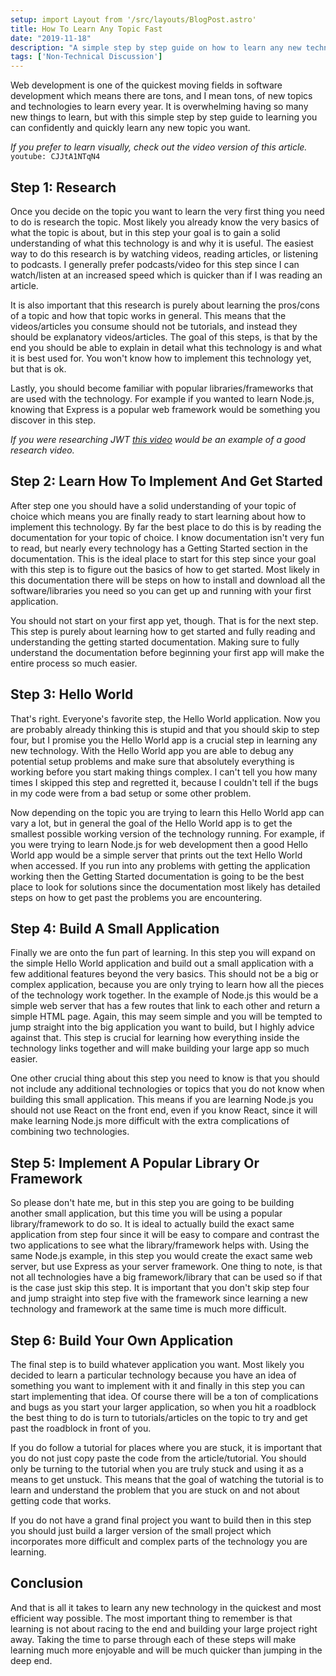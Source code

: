 ```yaml
---
setup: import Layout from '/src/layouts/BlogPost.astro'
title: How To Learn Any Topic Fast
date: "2019-11-18"
description: "A simple step by step guide on how to learn any new technology or topic quickly and efficiently."
tags: ['Non-Technical Discussion']
---
```


Web development is one of the quickest moving fields in software development which means there are tons, and I mean tons, of new topics and technologies to learn every year. It is overwhelming having so many new things to learn, but with this simple step by step guide to learning you can confidently and quickly learn any new topic you want.

*If you prefer to learn visually, check out the video version of this article.*
`youtube: CJJtA1NTqN4`

## Step 1: Research

Once you decide on the topic you want to learn the very first thing you need to do is research the topic. Most likely you already know the very basics of what the topic is about, but in this step your goal is to gain a solid understanding of what this technology is and why it is useful. The easiest way to do this research is by watching videos, reading articles, or listening to podcasts. I generally prefer podcasts/video for this step since I can watch/listen at an increased speed which is quicker than if I was reading an article.

It is also important that this research is purely about learning the pros/cons of a topic and how that topic works in general. This means that the videos/articles you consume should not be tutorials, and instead they should be explanatory videos/articles. The goal of this steps, is that by the end you should be able to explain in detail what this technology is and what it is best used for. You won't know how to implement this technology yet, but that is ok.

Lastly, you should become familiar with popular libraries/frameworks that are used with the technology. For example if you wanted to learn Node.js, knowing that Express is a popular web framework would be something you discover in this step.

*If you were researching JWT [this video](https://youtu.be/7Q17ubqLfaM) would be an example of a good research video.*

## Step 2: Learn How To Implement And Get Started

After step one you should have a solid understanding of your topic of choice which means you are finally ready to start learning about how to implement this technology. By far the best place to do this is by reading the documentation for your topic of choice. I know documentation isn't very fun to read, but nearly every technology has a Getting Started section in the documentation. This is the ideal place to start for this step since your goal with this step is to figure out the basics of how to get started. Most likely in this documentation there will be steps on how to install and download all the software/libraries you need so you can get up and running with your first application.

You should not start on your first app yet, though. That is for the next step. This step is purely about learning how to get started and fully reading and understanding the getting started documentation. Making sure to fully understand the documentation before beginning your first app will make the entire process so much easier.

## Step 3: Hello World

That's right. Everyone's favorite step, the Hello World application. Now you are probably already thinking this is stupid and that you should skip to step four, but I promise you the Hello World app is a crucial step in learning any new technology. With the Hello World app you are able to debug any potential setup problems and make sure that absolutely everything is working before you start making things complex. I can't tell you how many times I skipped this step and regretted it, because I couldn't tell if the bugs in my code were from a bad setup or some other problem.

Now depending on the topic you are trying to learn this Hello World app can vary a lot, but in general the goal of the Hello World app is to get the smallest possible working version of the technology running. For example, if you were trying to learn Node.js for web development then a good Hello World app would be a simple server that prints out the text Hello World when accessed. If you run into any problems with getting the application working then the Getting Started documentation is going to be the best place to look for solutions since the documentation most likely has detailed steps on how to get past the problems you are encountering.

## Step 4: Build A Small Application

Finally we are onto the fun part of learning. In this step you will expand on the simple Hello World application and build out a small application with a few additional features beyond the very basics. This should not be a big or complex application, because you are only trying to learn how all the pieces of the technology work together. In the example of Node.js this would be a simple web server that has a few routes that link to each other and return a simple HTML page. Again, this may seem simple and you will be tempted to jump straight into the big application you want to build, but I highly advice against that. This step is crucial for learning how everything inside the technology links together and will make building your large app so much easier.

One other crucial thing about this step you need to know is that you should not include any additional technologies or topics that you do not know when building this small application. This means if you are learning Node.js you should not use React on the front end, even if you know React, since it will make learning Node.js more difficult with the extra complications of combining two technologies.

## Step 5: Implement A Popular Library Or Framework

So please don't hate me, but in this step you are going to be building another small application, but this time you will be using a popular library/framework to do so. It is ideal to actually build the exact same application from step four since it will be easy to compare and contrast the two applications to see what the library/framework helps with. Using the same Node.js example, in this step you would create the exact same web server, but use Express as your server framework. One thing to note, is that not all technologies have a big framework/library that can be used so if that is the case just skip this step. It is important that you don't skip step four and jump straight into step five with the framework since learning a new technology and framework at the same time is much more difficult.

## Step 6: Build Your Own Application

The final step is to build whatever application you want. Most likely you decided to learn a particular technology because you have an idea of something you want to implement with it and finally in this step you can start implementing that idea. Of course there will be a ton of complications and bugs as you start your larger application, so when you hit a roadblock the best thing to do is turn to tutorials/articles on the topic to try and get past the roadblock in front of you.

If you do follow a tutorial for places where you are stuck, it is important that you do not just copy paste the code from the article/tutorial. You should only be turning to the tutorial when you are truly stuck and using it as a means to get unstuck. This means that the goal of watching the tutorial is to learn and understand the problem that you are stuck on and not about getting code that works.

If you do not have a grand final project you want to build then in this step you should just build a larger version of the small project which incorporates more difficult and complex parts of the technology you are learning.

## Conclusion

And that is all it takes to learn any new technology in the quickest and most efficient way possible. The most important thing to remember is that learning is not about racing to the end and building your large project right away. Taking the time to parse through each of these steps will make learning much more enjoyable and will be much quicker than jumping in the deep end.